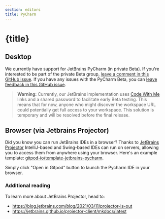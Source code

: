 ```yaml
---
section: editors
title: PyCharm
---
```


<script context="module">
  export const prerender = true;
</script>

# {title}

## Desktop

We currently have support for JetBrains PyCharm (in private Beta). If you're interested to be part of the private Beta group, [leave a comment in this GitHub issue](https://github.com/gitpod-io/gitpod/issues/6342). If you have any issues with the PyCharm Beta, you can [leave feedback in this GitHub issue](https://github.com/gitpod-io/gitpod/issues/6576).

> **Warning:** Currently, our JetBrains implementation uses [Code With Me](https://www.jetbrains.com/code-with-me/) links and a shared password to facilitate early Beta testing. This means that for now, anyone who might discover the workspace URL could potentially get full access to your workspace. This solution is temporary and will be resolved before the final release.

## Browser (via Jetbrains Projector)

Did you know you can run JetBrains IDEs in a browser? Thanks to [JetBrains Projector](https://lp.jetbrains.com/projector/) IntelliJ-based and Swing-based IDEs can run on servers, allowing you to access them from anywhere using your browser. Here's an example template: [gitpod-io/template-jetbrains-pycharm](https://github.com/gitpod-io/template-jetbrains-pycharm).

Simply click "Open in Gitpod" button to launch the Pycharm IDE in your browser.

### Additional reading

To learn more about JetBrains Projector, head to:

- https://blog.jetbrains.com/blog/2021/03/11/projector-is-out
- https://jetbrains.github.io/projector-client/mkdocs/latest
